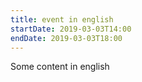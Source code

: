 ```yaml
---
title: event in english
startDate: 2019-03-03T14:00
endDate: 2019-03-03T18:00
---
```

Some content in english
